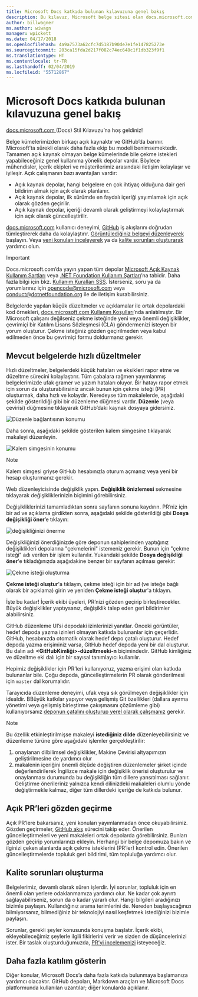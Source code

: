 ```yaml
---
title: Microsoft Docs katkıda bulunan kılavuzuna genel bakış
description: Bu kılavuz, Microsoft belge sitesi olan docs.microsoft.com’a nasıl katkıda bulunabileceğinizi açıklar.
author: billwagner
ms.author: wiwagn
manager: wpickett
ms.date: 04/17/2018
ms.openlocfilehash: 4a9a7573a62cfc7d5187b90de7e1fe147825273e
ms.sourcegitcommit: 203ca15fda2d217f082c74ec648c1f1db323f9f1
ms.translationtype: HT
ms.contentlocale: tr-TR
ms.lasthandoff: 02/04/2019
ms.locfileid: "55712867"
---
```

# <a name="microsoft-docs-contributor-guide-overview"></a>Microsoft Docs katkıda bulunan kılavuzuna genel bakış

[docs.microsoft.com ](https://docs.microsoft.com) (Docs) Stil Kılavuzu’na hoş geldiniz!

Belge kümelerimizden birkaçı açık kaynaktır ve GitHub’da barınır. Microsoft’ta sürekli olarak daha fazla ekip bu modeli benimsemektedir. Tamamen açık kaynak olmayan belge kümelerinde bile çekme istekleri yapabileceğiniz genel kullanıma yönelik depolar vardır. Böylece mühendisler, içerik ekipleri ve müşterilerimiz arasındaki iletişim kolaylaşır ve iyileşir. Açık çalışmanın bazı avantajları vardır:

- Açık kaynak depolar, hangi belgelere en çok ihtiyaç olduğuna dair geri bildirim almak için açık olarak planlanır.
- Açık kaynak depolar, ilk sürümde en faydalı içeriği yayımlamak için açık olarak gözden geçirilir.
- Açık kaynak depolar, içeriği devamlı olarak geliştirmeyi kolaylaştırmak için açık olarak güncelleştirilir.

[docs.microsoft.com](https://docs.microsoft.com) kullanıcı deneyimi, [GitHub](https://github.com) iş akışlarını doğrudan tümleştirerek daha da kolaylaştırır. [Görüntülediğiniz belgeyi düzenleyerek](#quick-edits-to-existing-documents) başlayın. Veya [yeni konuları inceleyerek](#review-open-prs) ya da [kalite sorunları oluşturarak](#create-quality-issues) yardımcı olun.

> [!IMPORTANT]
> Docs.microsoft.com’da yayın yapan tüm depolar [Microsoft Açık Kaynak Kullanım Şartları](https://opensource.microsoft.com/codeofconduct/) veya [.NET Foundation Kullanım Şartları](https://dotnetfoundation.org/code-of-conduct)’na tabidir. Daha fazla bilgi için bkz. [Kullanım Kuralları SSS](https://opensource.microsoft.com/codeofconduct/faq/). İsterseniz, soru ya da yorumlarınız için [opencode@microsoft.com](mailto:opencode@microsoft.com) veya [conduct@dotnetfoundation.org](mailto:conduct@dotnetfoundation.org) ile de iletişim kurabilirsiniz.<br>
>
> Belgelerde yapılan küçük düzeltmeler ve açıklamalar ile ortak depolardaki kod örnekleri, [docs.microsoft.com Kullanım Koşulları](https://docs.microsoft.com/legal/termsofuse)’nda anlatılmıştır. Bir Microsoft çalışanı değilseniz çekme isteğinde yeni veya önemli değişiklikler, çevrimiçi bir Katılım Lisans Sözleşmesi (CLA) göndermenizi isteyen bir yorum oluşturur. Çekme isteğiniz gözden geçirilmeden veya kabul edilmeden önce bu çevrimiçi formu doldurmanız gerekir.

## <a name="quick-edits-to-existing-documents"></a>Mevcut belgelerde hızlı düzeltmeler

Hızlı düzeltmeler, belgelerdeki küçük hataları ve eksikleri rapor etme ve düzeltme sürecini kolaylaştırır. Tüm çabalara rağmen yayımlanmış belgelerimizde ufak gramer ve yazım hataları oluyor. Bir hatayı rapor etmek için sorun da oluşturabilirsiniz ancak bunun için çekme isteği (PR) oluşturmak, daha hızlı ve kolaydır. Neredeyse tüm makalelerde, aşağıdaki şekilde gösterildiği gibi bir düzenleme düğmesi vardır. **Düzenle** (veya çevirisi) düğmesine tıklayarak GitHub’daki kaynak dosyaya gidersiniz.

![Düzenle bağlantısının konumu](./media/index/edit-article.png)

Daha sonra, aşağıdaki şekilde gösterilen kalem simgesine tıklayarak makaleyi düzenleyin.

![Kalem simgesinin konumu](./media/index/edit-icon.png)

> [!NOTE]
> Kalem simgesi griyse GitHub hesabınızla oturum açmanız veya yeni bir hesap oluşturmanız gerekir.

Web düzenleyicisinde değişiklik yapın. **Değişiklik önizlemesi** sekmesine tıklayarak değişikliklerinizin biçimini görebilirsiniz.

Değişikliklerinizi tamamladıktan sonra sayfanın sonuna kaydırın. PR’niz için bir ad ve açıklama girdikten sonra, aşağıdaki şekilde gösterildiği gibi **Dosya değişikliği öner**’e tıklayın:

![değişikliğinizi önerme](./media/index/submit-pull-request.png)

Değişikliğinizi önerdiğinizde göre deponun sahiplerinden yaptığınız değişiklikleri depolarına "çekmelerini" istemeniz gerekir. Bunun için "çekme isteği" adı verilen bir işlem kullanılır. Yukarıdaki şekilde **Dosya değişikliği öner**'e tıkladığınızda aşağıdakine benzer bir sayfanın açılması gerekir:

![Çekme isteği oluşturma](media/index/create-pull-request.png)

**Çekme isteği oluştur**'a tıklayın, çekme isteği için bir ad (ve isteğe bağlı olarak bir açıklama) girin ve yeniden **Çekme isteği oluştur**'a tıklayın.

İşte bu kadar! İçerik ekibi üyeleri, PR’nizi gözden geçirip birleştirecekler. Büyük değişiklikler yaptıysanız, değişiklik talep eden geri bildirimler alabilirsiniz.

GitHub düzenleme UI’si depodaki izinlerinizi yanıtlar. Önceki görüntüler, hedef depoda yazma izinleri olmayan katkıda bulunanlar için geçerlidir. GitHub, hesabınızda otomatik olarak hedef depo çatalı oluşturur. Hedef depoda yazma erişiminiz varsa, GitHub hedef depoda yeni bir dal oluşturur. Bu dalın adı **\<GitHubKimliği\>-düzeltmeeki-n** biçimindedir. GitHub kimliğiniz ve düzeltme eki dalı için bir sayısal tanımlayıcı kullanılır.

Hepimiz değişiklikler için PR’leri kullanıyoruz, yazma erişimi olan katkıda bulunanlar bile. Çoğu depoda, güncelleştirmelerin PR olarak gönderilmesi için `master` dal korumalıdır.

Tarayıcıda düzenleme deneyimi, ufak veya sık görülmeyen değişiklikler için idealdir. BBüyük katkılar yapıyor veya gelişmiş Git özellikleri (dallara ayırma yönetimi veya gelişmiş birleştirme çakışmasını çözümleme gibi) kullanıyorsanız [deponun çatalını oluşturup yerel olarak çalışmanız](how-to-write-workflows-major.md) gerekir.

> [!NOTE]
> Bu özellik etkinleştirilmişse makaleyi **istediğiniz dilde** düzenleyebilirsiniz ve düzenleme türüne göre aşağıdaki işlemler gerçekleştirilir:
> 1. onaylanan dilbilimsel değişiklikler, Makine Çevirisi altyapımızın geliştirilmesine de yardımcı olur
> 2. makalenin içeriğini önemli ölçüde değiştiren düzenlemeler şirket içinde değerlendirilerek İngilizce makale için değişiklik önerisi oluşturulur ve onaylanması durumunda bu değişikliğin tüm dillere yansıtılması sağlanır.
> Geliştirme önerileriniz yalnızca kendi dilinizdeki makaleleri olumlu yönde değiştirmekle kalmaz, diğer tüm dillerdeki içeriğe de katkıda bulunur.

## <a name="review-open-prs"></a>Açık PR’leri gözden geçirme

Açık PR’lere bakarsanız, yeni konuları yayımlanmadan önce okuyabilirsiniz. Gözden geçirmeler, [GitHub akış](https://guides.github.com/introduction/flow/) sürecini takip eder. Önerilen güncelleştirmeleri ve yeni makaleleri ortak depolarda görebilirsiniz. Bunları gözden geçirip yorumlarınızı ekleyin. Herhangi bir belge depomuza bakın ve ilginizi çeken alanlarda açık çekme isteklerini (PR’ler) kontrol edin. Önerilen güncelleştirmelerde topluluk geri bildirimi, tüm topluluğa yardımcı olur.

## <a name="create-quality-issues"></a>Kalite sorunları oluşturma

Belgelerimiz, devamlı olarak süren işlerdir. İyi sorunlar, topluluk için en önemli olan yerlere odaklanmamıza yardımcı olur. Ne kadar çok ayrıntı sağlayabilirseniz, sorun da o kadar yararlı olur. Hangi bilgileri aradığınızı bizimle paylaşın. Kullandığınız arama terimlerini de. Nereden başlayacağınızı bilmiyorsanız, bilmediğiniz bir teknolojiyi nasıl keşfetmek istediğinizi bizimle paylaşın.

Sorunlar, gerekli şeyler konusunda konuşma başlatır. İçerik ekibi, ekleyebileceğimiz şeylerle ilgili fikirlerini verir ve sizden de düşüncelerinizi ister. Bir taslak oluşturduğumuzda, [PR’yi incelemenizi](#review-open-prs) isteyeceğiz.

## <a name="get-more-involved"></a>Daha fazla katılım gösterin

Diğer konular, Microsoft Docs’a daha fazla katkıda bulunmaya başlamanıza yardımcı olacaktır. GitHub depoları, Markdown araçları ve Microsoft Docs platformunda kullanılan uzantılar; diğer konularda açıklanır.
